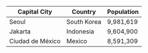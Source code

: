 | Capital City | Country | Population |
| --- | --- | --- |
| Seoul | South Korea | 9,981,619 |
| Jakarta | Indonesia | 9,604,900 |
| Ciudad de México | Mexico | 8,591,309 |
